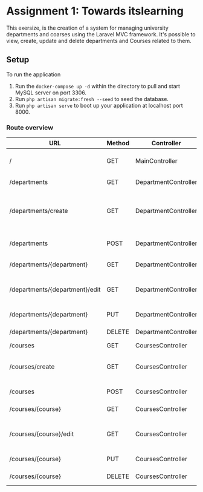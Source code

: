 # Assignment 1: Towards itslearning

This exersize, is the creation of a system for managing university departments and coarses using the Laravel MVC framework. 
It's possible to view, create, update and delete departments and Courses related to them.

## Setup
To run the application

1.  Run the `docker-compose up -d` within the directory to pull and start MySQL server on port 3306.
2.  Run `php artisan migrate:fresh --seed` to seed the database.
3.  Run `php artisan serve` to boot up your application at localhost port 8000.


### Route overview
| URL | Method | Controller | Description |
| -------- | -------- | -------- | ----- |
| /     | GET     | MainController     | Shows welcome page |
| /departments | GET | DepartmentController | Lists departments |
| /departments/create | GET | DepartmentController| Displays the form that creates a new department |
| /departments | POST | DepartmentController  | Creates a new department |
|/departments/{department} | GET | DepartmentController | Shows the {department} |
| /departments/{department}/edit | GET | DepartmentController | Displays the form that updates the department |
| /departments/{department} | PUT | DepartmentController | Updates the {department} |
| /departments/{department} | DELETE | DepartmentController | Deletes the {department} |
| /courses | GET | CoursesController | Lists courses |
| /courses/create | GET | CoursesController| Displays the form that creates a new course |
| /courses | POST | CoursesController  | Creates a new course |
|/courses/{course} | GET | CoursesController | Shows the {course} |
| /courses/{course}/edit | GET | CoursesController | Displays the form that updates the course |
| /courses/{course} | PUT | CoursesController | Updates the {course} |
| /courses/{course} | DELETE | CoursesController | Deletes the {course} |

